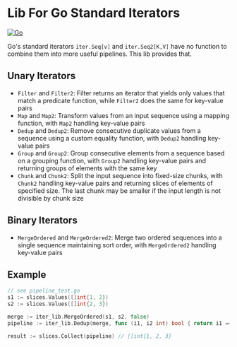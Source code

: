 # Lib For Go Standard Iterators

[![Go](https://github.com/lezhnev74/iter_lib/actions/workflows/tests.yml/badge.svg)](https://github.com/lezhnev74/iter_lib/actions/workflows/tests.yml)


Go's standard iterators `iter.Seq[v]` and `iter.Seq2[K,V]` have no function to combine
them into more useful pipelines. This lib provides that.

## Unary Iterators

- `Filter` and `Filter2`: Filter returns an iterator that yields only values that match a predicate function, while
  `Filter2`   does the same for key-value pairs
- `Map` and `Map2`: Transform values from an input sequence using a mapping function, with `Map2` handling key-value
  pairs
- `Dedup` and `Dedup2`: Remove consecutive duplicate values from a sequence using a custom equality function, with
  `Dedup2` handling key-value pairs
- `Group` and `Group2`: Group consecutive elements from a sequence based on a grouping function, with `Group2` handling
  key-value pairs and returning groups of elements with the same key
- `Chunk` and `Chunk2`: Split the input sequence into fixed-size chunks, with `Chunk2` handling key-value pairs and
  returning slices of elements of specified size. The last chunk may be smaller if the input length is not divisible by
  chunk size

## Binary Iterators

- `MergeOrdered` and `MergeOrdered2`: Merge two ordered sequences into a single sequence maintaining sort order, with
  `MergeOrdered2` handling key-value pairs 

## Example

```go
// see pipeline_test.go
s1 := slices.Values([]int{1, 2})
s2 := slices.Values([]int{2, 3})

merge := iter_lib.MergeOrdered(s1, s2, false)
pipeline := iter_lib.Dedup(merge, func (i1, i2 int) bool { return i1 == i2 })

result := slices.Collect(pipeline) // []int{1, 2, 3}

```


 